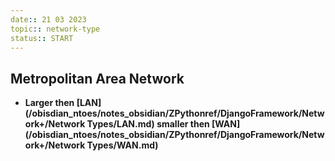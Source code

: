 ```yaml
---
date:: 21 03 2023
topic:: network-type
status:: START
---
```

## Metropolitan Area Network
- **Larger then [LAN](/obisdian_ntoes/notes_obsidian/ZPythonref/DjangoFramework/Network+/Network Types/LAN.md) smaller then [WAN](/obisdian_ntoes/notes_obsidian/ZPythonref/DjangoFramework/Network+/Network Types/WAN.md)**